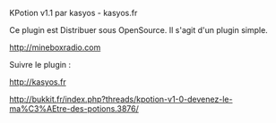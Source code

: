 KPotion v1.1 par kasyos - kasyos.fr

Ce plugin est Distribuer sous OpenSource. Il s'agit d'un plugin simple.

http://mineboxradio.com

Suivre le plugin :

http://kasyos.fr

http://bukkit.fr/index.php?threads/kpotion-v1-0-devenez-le-ma%C3%AEtre-des-potions.3876/
